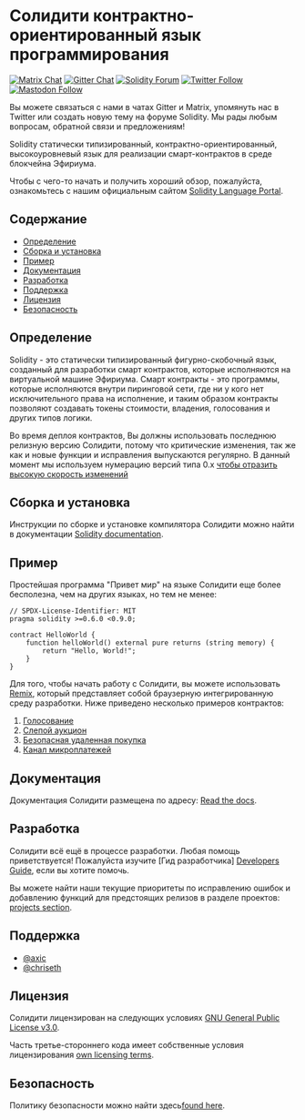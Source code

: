 # Солидити контрактно-ориентированный язык программирования

[![Matrix Chat](https://img.shields.io/badge/Matrix%20-chat-brightgreen?style=plastic&logo=matrix)](https://matrix.to/#/#ethereum_solidity:gitter.im)
[![Gitter Chat](https://img.shields.io/badge/Gitter%20-chat-brightgreen?style=plastic&logo=gitter)](https://gitter.im/ethereum/solidity)
[![Solidity Forum](https://img.shields.io/badge/Solidity_Forum%20-discuss-brightgreen?style=plastic&logo=discourse)](https://forum.soliditylang.org/)
[![Twitter Follow](https://img.shields.io/twitter/follow/solidity_lang?style=plastic&logo=twitter)](https://twitter.com/solidity_lang)
[![Mastodon Follow](https://img.shields.io/mastodon/follow/000335908?domain=https%3A%2F%2Ffosstodon.org%2F&logo=mastodon&style=plastic)](https://fosstodon.org/@solidity)

Вы можете связаться с нами в чатах Gitter и Matrix, упомянуть нас в Twitter или создать новую тему на форуме Solidity. Мы рады любым вопросам, обратной связи и предложениям! 

Solidity статически типизированный, контрактно-ориентированный, высокоуровневый язык для реализации смарт-контрактов в среде блокчейна Эфириума.

Чтобы с чего-то начать и получить хороший обзор, пожалуйста, ознакомьтесь с нашим официальным сайтом [Solidity Language Portal](https://soliditylang.org).

## Содержание

- [Определение](#background)
- [Сборка и установка](#build-and-install)
- [Пример](#example)
- [Документация](#documentation)
- [Разработка](#development)
- [Поддержка](#maintainers)
- [Лицензия](#license)
- [Безопасность](#security)

## Определение

Solidity - это статически типизированный фигурно-скобочный язык, созданный для разработки смарт контрактов, которые исполняются
на виртуальной машине Эфириума. Смарт контракты - это программы, которые исполняются внутри пиринговой сети, где ни у кого нет
исключительного права на исполнение, и таким образом контракты позволяют создавать токены стоимости, владения, голосования и других
типов логики.

Во время деплоя контрактов, Вы должны использовать последнюю релизную версию Солидити, потому что критические изменения, так же как и новые функции и исправления выпускаются регулярно. В данный момент мы используем нумерацию версий типа 0.x [чтобы отразить высокую скорость изменений](https://semver.org/#spec-item-4)

## Сборка и установка

Инструкции по сборке и установке компилятора Солидити можно найти в документации [Solidity documentation](https://docs.soliditylang.org/en/latest/installing-solidity.html#building-from-source).


## Пример

Простейшая программа "Привет мир" на языке Солидити еще более бесполезна, чем на других языках, но тем не менее:

```solidity
// SPDX-License-Identifier: MIT
pragma solidity >=0.6.0 <0.9.0;

contract HelloWorld {
    function helloWorld() external pure returns (string memory) {
        return "Hello, World!";
    }
}
```

Для того, чтобы начать работу с Солидити, вы можете использовать [Remix](https://remix.ethereum.org/), который
представляет собой браузерную интегрированную среду разработки. Ниже приведено несколько примеров контрактов:

1. [Голосование](https://docs.soliditylang.org/en/latest/solidity-by-example.html#voting)
2. [Слепой аукцион](https://docs.soliditylang.org/en/latest/solidity-by-example.html#blind-auction)
3. [Безопасная удаленная покупка](https://docs.soliditylang.org/en/latest/solidity-by-example.html#safe-remote-purchase)
4. [Канал микроплатежей](https://docs.soliditylang.org/en/latest/solidity-by-example.html#micropayment-channel)

## Документация

Документация Солидити размещена по адресу: [Read the docs](https://docs.soliditylang.org).

## Разработка

Солидити всё ещё в процессе разработки. Любая помощь приветствуется! 
Пожалуйста изучите [Гид разработчика] [Developers Guide](https://docs.soliditylang.org/en/latest/contributing.html),
если вы хотите помочь.

Вы можете найти наши текущие приоритеты по исправлению ошибок и добавлению функций для предстоящих релизов в разделе проектов: [projects section](https://github.com/ethereum/solidity/projects).

## Поддержка
* [@axic](https://github.com/axic)
* [@chriseth](https://github.com/chriseth)

## Лицензия
Солидити лицензирован на следующих условиях [GNU General Public License v3.0](LICENSE.txt).

Часть третье-стороннего кода имеет собственные условия лицензирования [own licensing terms](cmake/templates/license.h.in).

## Безопасность

Политику безопасности можно найти здесь[found here](SECURITY.md).
